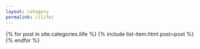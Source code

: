 ```yaml
---
layout: category
permalink: /ilife/
---
```


{% for post in site.categories.ilife %}
  {% include list-item.html post=post %}
{% endfor %}
